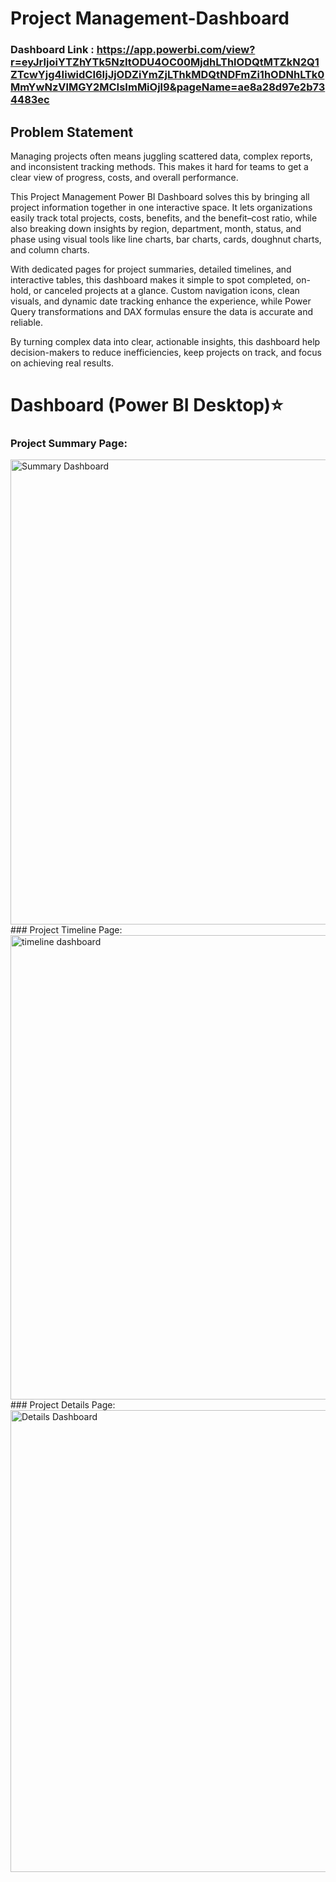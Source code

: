 
# Project Management-Dashboard

### Dashboard Link : https://app.powerbi.com/view?r=eyJrIjoiYTZhYTk5NzItODU4OC00MjdhLThlODQtMTZkN2Q1ZTcwYjg4IiwidCI6IjJjODZiYmZjLThkMDQtNDFmZi1hODNhLTk0MmYwNzVlMGY2MCIsImMiOjl9&pageName=ae8a28d97e2b734483ec

## Problem Statement

Managing projects often means juggling scattered data, complex reports, and inconsistent tracking methods. This makes it hard for teams to get a clear view of progress, costs, and overall performance.

This Project Management Power BI Dashboard solves this by bringing all project information together in one interactive space. It lets organizations easily track total projects, costs, benefits, and the benefit–cost ratio, while also breaking down insights by region, department, month, status, and phase using visual tools like line charts, bar charts, cards, doughnut charts, and column charts.

With dedicated pages for project summaries, detailed timelines, and interactive tables, this dashboard makes it simple to spot completed, on-hold, or canceled projects at a glance. Custom navigation icons, clean visuals, and dynamic date tracking enhance the experience, while Power Query transformations and DAX formulas ensure the data is accurate and reliable.

By turning complex data into clear, actionable insights, this dashboard help decision-makers to reduce inefficiencies, keep projects on track, and focus on achieving real results.


 
 # Dashboard (Power BI Desktop)⭐️
 ### Project Summary Page:
 <img width="1298" height="744" alt="Summary Dashboard" src="https://github.com/user-attachments/assets/63e607c1-0a0c-4fce-bafb-313648e55a9e" />
 ### Project Timeline Page:
 <img width="1297" height="743" alt="timeline dashboard" src="https://github.com/user-attachments/assets/58226186-753c-4d9c-a778-070c76e13351" />
 ### Project Details Page:
 <img width="1298" height="739" alt="Details Dashboard" src="https://github.com/user-attachments/assets/e41baef6-ea0f-44ca-845a-b96c0eadc5e0" />
